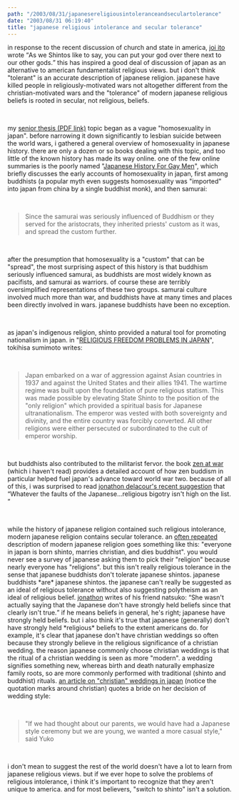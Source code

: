 ```yaml
---
path: "/2003/08/31/japanesereligiousintoleranceandseculartolerance" 
date: "2003/08/31 06:19:40" 
title: "japanese religious intolerance and secular tolerance" 
---
```

<p>in response to the recent discussion of church and state in america, <a href="http://joi.ito.com/archives/2003/08/29/the_whole_there_is_only_one_god_and_my_god_is_the_best_thing.html">joi ito</a> wrote <q>As we Shintos like to say, you can put your god over there next to our other gods.</q> this has inspired a good deal of discussion of japan as an alternative to american fundamentalist religious views. but i don't think "tolerant" is an accurate description of japanese religion. japanese have killed people in religiously-motivated wars not altogether different from the christian-motivated wars and the "tolerance" of modern japanese religious beliefs is rooted in secular, not religious, beliefs.</p><br><p>my <a href="http://www.randomchaos.com/documents/liberation.pdf">senior thesis (PDF link)</a> topic began as a vague "homosexuality in japan". before narrowing it down significantly to lesbian suicide between the world wars, i gathered a general overview of homosexuality in japanese history. there are only a dozen or so books dealing with this topic, and too little of the known history has made its way online. one of the few online summaries is the poorly named "<a href="http://www.geocities.co.jp/Berkeley/3508/japanesehistory.html">Japanese History For Gay Men</a>", which briefly discusses the early accounts of homosexuality in japan, first among buddhists (a popular myth even suggests homosexuality was "imported" into japan from china by a single buddhist monk), and then samurai:</p><br><blockquote>Since the samurai was seriously influenced of Buddhism or they served for the aristocrats,   they inherited priests' custom as it was, and spread the custom further.</blockquote><br><p>after the presumption that homosexuality is a "custom" that can be "spread", the most surprising aspect of this history is that buddhism seriously influenced samurai, as buddhists are most widely known as pacifists, and samurai as warriors. of course these are terribly oversimplified representations of these two groups. samurai culture involved much more than war, and buddhists have at many times and places been directly involved in wars. japanese buddhists have been no exception.</p><br><p>as japan's indigenous religion, shinto provided a natural tool for promoting nationalism in japan. in "<a href="http://www.gmu.edu/academic/ijps/vol5_2/sumimoto.htm">RELIGIOUS FREEDOM PROBLEMS IN JAPAN</a>", tokihisa sumimoto writes:</p><br><blockquote>Japan embarked on a war of aggression against Asian countries in 1937 and against the United States and their allies 1941. The wartime regime was built upon the    foundation of pure religious statism. This was made possible by elevating State Shinto to the position of the "only religion" which provided a spiritual basis for Japanese ultranationalism. The emperor was vested with both sovereignty and divinity, and the entire country was forcibly converted. All other religions were either persecuted or subordinated to the cult of emperor worship.</blockquote><br><p>but buddhists also contributed to the militarist fervor. the book <a href="http://www.amazon.com/exec/obidos/tg/detail/-/0834804050/">zen at war</a> (which i haven't read) provides a detailed account of how zen buddism in particular helped fuel japan's advance toward world war two. because of all of this, i was surprised to read <a href="http://weblog.delacour.net/archives/2003/08/you_can_put_your_god_over_there.php">jonathon delacour's recent suggestion</a> that <q>Whatever the faults of the Japanese...religious bigotry isn't high on the list. </q></p><br><p>while the history of japanese religion contained such religious intolerance, modern japanese religion contains secular tolerance. an <a href="http://www.google.com/search?hl=en&amp;lr=&amp;ie=UTF-8&amp;oe=UTF-8&amp;safe=off&amp;q=born+shinto+marry+christian+die+buddhist&amp;btnG=Google+Search">often repeated</a> description of modern japanese religion goes something like this: "everyone in japan is born shinto, marries christian, and dies buddhist". you would never see a survey of japanese asking them to pick their "religion" because nearly everyone has "religions". but this isn't really religious tolerance in the sense that japanese buddhists don't tolerate japanese shintos. japanese buddhists *are* japanese shintos. the japanese can't really be suggested as an ideal of religious tolerance without also suggesting polytheism as an ideal of religious belief. <a href="http://weblog.delacour.net/archives/2003/08/you_can_put_your_god_over_there.php">jonathon</a> writes of his friend natsuko: <q>She wasn't actually saying that the Japanese don't have strongly held beliefs since that clearly isn't true.</q> if he means beliefs in general, he's right; japanese have strongly held beliefs. but i also think it's true that japanese (generally) don't have strongly held *religious* beliefs to the extent americans do. for example, it's clear that japanese don't have christian weddings so often because they strongly believe in the religious significance of a christian wedding. the reason japanese commonly choose christian weddings is that the ritual of a christian wedding is seen as more "modern". a wedding signifies something new, whereas birth and death naturally emphasize family roots, so are more commonly performed with traditional (shinto and buddhist) rituals. <a href="http://www.thingsasian.com/goto_article/article.2189.html">an article on "christian" weddings in japan</a> (notice the quotation marks around christian) quotes a bride on her decision of wedding style:</p><br><blockquote>"If we had thought about our parents, we would have had a Japanese style ceremony but we are young, we wanted a more casual style," said Yuko</blockquote><br><p>i don't mean to suggest the rest of the world doesn't have a lot to learn from japanese religious views. but if we ever hope to solve the problems of religious intolerance, i  think it's important to recognize that they aren't unique to america. and for most believers, "switch to shinto" isn't a solution.</p>
